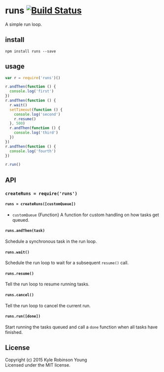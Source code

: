 # runs [![Build Status](http://img.shields.io/travis/shama/runs.svg)](https://travis-ci.org/shama/runs)

A simple run loop.

## install

```shell
npm install runs --save
```

## usage

```js
var r = require('runs')()

r.andThen(function () {
  console.log('first')
})
r.andThen(function () {
  r.wait()
  setTimeout(function () {
    console.log('second')
    r.resume()
  }, 500)
  r.andThen(function () {
    console.log('third')
  })
})
r.andThen(function () {
  console.log('fourth')
})

r.run()
```

## API

### `createRuns = require('runs')`

#### `runs = createRuns([customQueue])`

* `customQueue` {Function} A function for custom handling on how tasks get queued.

#### `runs.andThen(task)`

Schedule a synchronous task in the run loop.

#### `runs.wait()`

Schedule the run loop to wait for a subsequent `resume()` call.

#### `runs.resume()`

Tell the run loop to resume running tasks.

#### `runs.cancel()`

Tell the run loop to cancel the current run.

#### `runs.run([done])`

Start running the tasks queued and call a `done` function when all tasks have
finished.

## License
Copyright (c) 2015 Kyle Robinson Young  
Licensed under the MIT license.
